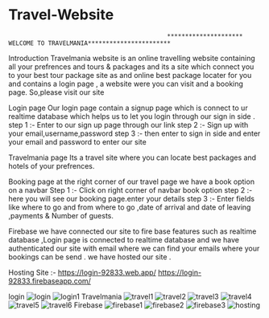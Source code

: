 # Travel-Website
                                                ********************* WELCOME TO TRAVELMANIA***********************
 Introduction
 Travelmania website is an online travelling website containing all your prefrences and tours & packages and its a site which connect you to your best tour package site as and online best package locater for you and contains a login page , a website were you can visit and a booking page. So,please visit our site
 
 Login page
 Our login page contain a signup page which is connect to ur realtime database which helps us to let you login through our sign in side .
 step 1 :- Enter to our sign up page through our link 
 step 2 :- Sign up with your email,username,password 
 step 3 :- then enter to sign in side and enter your email and password to enter our site
 
 Travelmania page
 Its a travel site where you can locate best packages and hotels of your prefrences.
 
 Booking page
 at the right corner of our travel page we have a book option on a navbar
 Step 1 :-  Click on  right corner of navbar book option
 step 2 :- here you will see our booking page.enter your details
 step 3 :- Enter fields like where to go and from where to go ,date of arrival and date of leaving ,payments & Number of guests.
 
 Firebase 
 we have connected our site to fire base features such as realtime database ,Login page is connected to realtime database and we have authenticated our site with email where we can find your emails where your bookings can be send . we have hosted our site .
 
 Hosting Site :- https://login-92833.web.app/
                 https://login-92833.firebaseapp.com/
 
login
![login](https://user-images.githubusercontent.com/93962702/177335024-c951c7d4-d81d-4529-8eec-39732053b4d3.png)
![login1](https://user-images.githubusercontent.com/93962702/177335053-de40698b-b71f-40f3-97ae-1815968848a3.png)
Travelmania
![travel1](https://user-images.githubusercontent.com/93962702/177335237-f6a93025-4213-4cd9-9460-84447cc18cb0.png)
![travel2](https://user-images.githubusercontent.com/93962702/177335158-d57e217e-d141-4c35-bcdd-1fe02f8b2b05.png)
![travel3](https://user-images.githubusercontent.com/93962702/177335308-c06b5e15-f88f-4cc6-bf50-d19a53922ffa.png)
![travel4](https://user-images.githubusercontent.com/93962702/177335345-ab74c997-b30d-4b0f-8da7-0b649db9204d.png)
![travel5](https://user-images.githubusercontent.com/93962702/177335373-081f21ab-6dfc-4ff9-8d59-ab8d90df4a03.png)
![travel6](https://user-images.githubusercontent.com/93962702/177335402-61a3425c-0c04-43ec-9396-1466c387199c.png)
Firebase
![firebase1](https://user-images.githubusercontent.com/93962702/177335439-3d9769fd-95ae-47ff-a1ff-05953b7b50f4.png)
![firebase2](https://user-images.githubusercontent.com/93962702/177335464-c6c5e1b9-c76a-486a-97eb-bdaaf4daea51.png)
![firebase3](https://user-images.githubusercontent.com/93962702/177335491-3ce8a12d-764f-4395-9753-0706f36b89c5.png)
![hosting](https://user-images.githubusercontent.com/93962702/177335507-20c9c6b2-4f40-41f3-8de3-0f9d72e59ff5.png)
